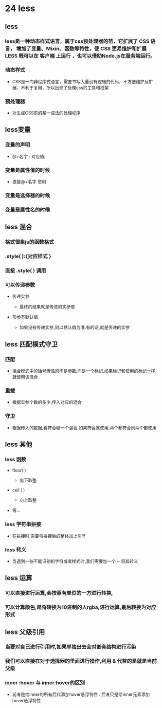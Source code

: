 # 24 less

## less

### less是一种动态样式语言，属于css预处理器的范，它扩展了 CSS 语言， 增加了变量、Mixin、函数等特性，使 CSS 更易维护和扩展 LESS 既可以在 客户端 上运行 ，也可以借助Node.js在服务端运行。

### 动态样式

- CSS是一门非程序式语言，需要书写大量没有逻辑的代码，不方便维护及扩展，不利于复用，所以出现了处理css的工具和框架

### 预处理器

- 对生成CSS前的某一语法的处理程序

## less变量

### 变量的声明

- @+名字 : 对应值;

### 变量是属性值的时候

- 直接@+名字 使用

### 变量是选择器的时候

### 变量是属性名的时候

## less 混合

### 格式很象js的函数格式

### .style( ):{对应样式 }

### 直接 .style( ) 调用

### 可以传递参数

- 传递实参

	- 最终的结果就是传递的实参值

- 形参有默认值

	- 如果没有传递实参,则以默认值为准.有的话,就是传递的实参

## less 匹配模式守卫

### 匹配

- 混合模式中的括号传递的不是参数,而是一个标记,如果标记和使用的标记一样,就使用该混合

### 重载

- 根据实参个数的多少,传入对应的混合

### 守卫

- 根据传入的数据,看符合哪一个混合,如果符合就使用,两个都符合则两个都使用

## less 其他

### less 函数

- floor( )

	- 向下取整

- ceil ( )

	- 向上取整

- 等...

### less 字符串拼接

- 在拼接时,需要将拼接后的整体加上引号

### less 转义

- 当遇到一些不能识别的字符或者样式时,我们需要加一个 ~  将其转义

## less 运算

### 可以直接进行运算,会按照有单位的一方进行转换,

### 可以计算颜色,是将转换为10进制的人rgba,进行运算,最后转换为对应形式

## less 父级引用

### 当要对自己进行引用时,如果单独出去会对嵌套结构进行污染

### 我们可以直接在对于选择器的里面进行操作,利用 & 代替的是就是当前父级

### inner :hover 与 inner:hover的区别

- 前者是给inner的所有后代添加hover悬浮特性 . 后者只是给inner元素添加hover悬浮特性

